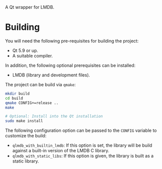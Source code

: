 A Qt wrapper for LMDB.


# Building

You will need the following pre-requisites for building the project:

* Qt 5.9 or up.
* A suitable compiler.

In addition, the following optional prerequisites can be installed:

* LMDB (library and development files).


The project can be build via `qmake`:

```bash
mkdir build
cd build
qmake CONFIG+=release ..
make

# Optional: Install into the Qt installation
sudo make install
```

The following configuration option can be passed to the `CONFIG` variable to
customize the build:

* `qlmdb_with_builtin_lmdb`: If this option is set, the library will be build
  against a built-in version of the LMDB C library.
* `qlmdb_with_static_libs`: If this option is given, the library is built as
  a static library.
